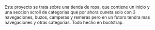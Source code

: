 Este proyecto se trata sobre una tienda de ropa, que contiene un inicio y una seccion scroll de categorias que por ahora cuneta solo con 3 navegaciones, buzos, camperas y remeras pero en un futoro tendra mas navegaciones y otras categorias.
Todo hecho en bootstrap.
